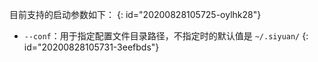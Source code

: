 目前支持的启动参数如下：
{: id="20200828105725-oylhk28"}

* `--conf`：用于指定配置文件目录路径，不指定时的默认值是 `~/.siyuan/`
{: id="20200828105731-3eefbds"}

